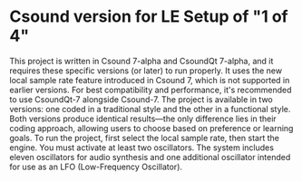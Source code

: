 # Csound version for LE Setup of "1 of 4"


This project is written in Csound 7-alpha and CsoundQt 7-alpha, and it requires these specific versions (or later) to run properly. It uses the new local sample rate feature introduced in Csound 7, which is not supported in earlier versions. For best compatibility and performance, it's recommended to use CsoundQt-7 alongside Csound-7.
The project is available in two versions: one coded in a traditional style and the other in a functional style. Both versions produce identical results—the only difference lies in their coding approach, allowing users to choose based on preference or learning goals.
To run the project, first select the local sample rate, then start the engine. You must activate at least two oscillators. The system includes eleven oscillators for audio synthesis and one additional oscillator intended for use as an LFO (Low-Frequency Oscillator).

